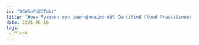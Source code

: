 ```yaml
---
id: "DGW5nVhZCTw&t"
title: "Женя Рузавин про сертификацию AWS Certified Cloud Practitioner, работу в сопровождении и QA | Plesk"
date: 2021-06-16
tags:
 - Plesk
---
```

